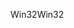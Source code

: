 <span data-ttu-id="8c120-101">Win32</span><span class="sxs-lookup"><span data-stu-id="8c120-101">Win32</span></span>